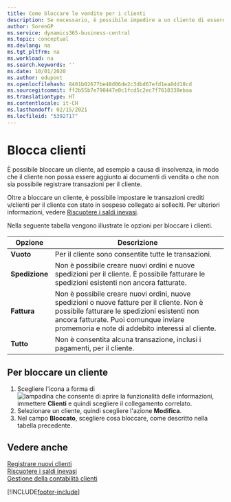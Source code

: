 ```yaml
---
title: Come bloccare le vendite per i clienti
description: Se necessario, è possibile impedire a un cliente di essere incluso nei documenti di vendita e in altre transazioni di vendita.
author: SorenGP
ms.service: dynamics365-business-central
ms.topic: conceptual
ms.devlang: na
ms.tgt_pltfrm: na
ms.workload: na
ms.search.keywords: ''
ms.date: 10/01/2020
ms.author: edupont
ms.openlocfilehash: 8401b02677be48d06de2c3dbd67efd1ea8dd18cd
ms.sourcegitcommit: ff2b55b7e790447e0c1fcd5c2ec7f7610338ebaa
ms.translationtype: HT
ms.contentlocale: it-CH
ms.lasthandoff: 02/15/2021
ms.locfileid: "5392717"
---
```

# <a name="block-customers"></a>Blocca clienti
È possibile bloccare un cliente, ad esempio a causa di insolvenza, in modo che il cliente non possa essere aggiunto ai documenti di vendita o che non sia possibile registrare transazioni per il cliente.

Oltre a bloccare un cliente, è possibile impostare le transazioni crediti v/clienti per il cliente con stato in sospeso collegato ai solleciti. Per ulteriori informazioni, vedere [Riscuotere i saldi inevasi](receivables-collect-outstanding-balances.md).   

Nella seguente tabella vengono illustrate le opzioni per bloccare i clienti.  

|Opzione|Descrizione|  
|--------------------|------------|  
|**Vuoto**|Per il cliente sono consentite tutte le transazioni.|
|**Spedizione**|Non è possibile creare nuovi ordini e nuove spedizioni per il cliente. È possibile fatturare le spedizioni esistenti non ancora fatturate.|  
|**Fattura**|Non è possibile creare nuovi ordini, nuove spedizioni o nuove fatture per il cliente. Non è possibile fatturare le spedizioni esistenti non ancora fatturate. Puoi comunque inviare promemoria e note di addebito interessi al cliente.|  
|**Tutto**|Non è consentita alcuna transazione, inclusi i pagamenti, per il cliente.|  

## <a name="to-block-a-customer"></a>Per bloccare un cliente  
1. Scegliere l'icona a forma di ![lampadina che consente di aprire la funzionalità delle informazioni](media/ui-search/search_small.png "Informazioni sull'operazione che si desidera eseguire"), immettere **Clienti** e quindi scegliere il collegamento correlato.
2. Selezionare un cliente, quindi scegliere l'azione **Modifica**.
3. Nel campo **Bloccato**, scegliere cosa bloccare, come descritto nella tabella precedente.

## <a name="see-also"></a>Vedere anche  
[Registrare nuovi clienti](sales-how-register-new-customers.md)  
[Riscuotere i saldi inevasi](receivables-collect-outstanding-balances.md)  
[Gestione della contabilità clienti](receivables-manage-receivables.md)  


[!INCLUDE[footer-include](includes/footer-banner.md)]